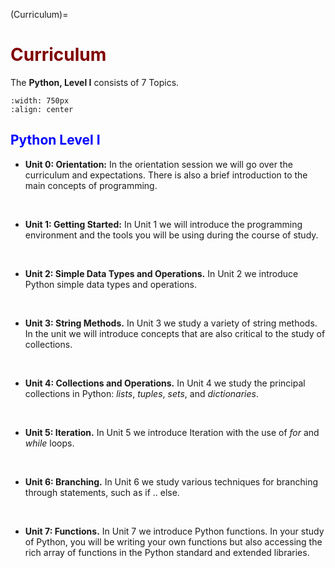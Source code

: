 (Curriculum)=
# <font color="maroon">Curriculum</font>


The **Python, Level I** consists of 7 Topics.

```{image} /images/pythonunits.png
:width: 750px
:align: center
```


## <font color="blue">Python Level I</font>


- **Unit 0: Orientation:** In the orientation session we will go over the curriculum and expectations. There is also a brief introduction to the main concepts of programming. 


<p>&nbsp;</p>


- **Unit 1: Getting Started:** In Unit 1 we will introduce the programming environment and the tools you will be using during the course of study. 


<p>&nbsp;</p>


- **Unit 2: Simple Data Types and Operations.** In Unit 2 we introduce Python simple data types and operations. 



<p>&nbsp;</p>



- **Unit 3: String Methods.** In Unit 3 we study a variety of string methods. In the unit we will introduce concepts that are also critical to the study of collections. 


<p>&nbsp;</p>


- **Unit 4: Collections and Operations.** In Unit 4 we study the principal collections in Python: *lists*, *tuples*, *sets*, and *dictionaries*. 


<p>&nbsp;</p>


- **Unit 5: Iteration.** In Unit 5 we introduce Iteration with the use of *for* and *while* loops. 


<p>&nbsp;</p>


- **Unit 6: Branching.** In Unit 6 we study various techniques for branching through statements, such as if .. else. 


<p>&nbsp;</p>


- **Unit 7: Functions.** In Unit 7 we introduce Python functions.  In your study of Python, you will be writing your own functions but also accessing the rich array of functions in the Python standard and extended libraries.

